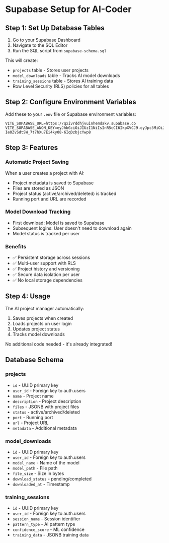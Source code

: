 # Supabase Setup for AI-Coder

## Step 1: Set Up Database Tables

1. Go to your Supabase Dashboard
2. Navigate to the SQL Editor
3. Run the SQL script from `supabase-schema.sql`

This will create:
- `projects` table - Stores user projects
- `model_downloads` table - Tracks AI model downloads
- `training_sessions` table - Stores AI training data
- Row Level Security (RLS) policies for all tables

## Step 2: Configure Environment Variables

Add these to your `.env` file or Supabase environment variables:

```
VITE_SUPABASE_URL=https://qxivrddhjvuinhemdakv.supabase.co
VITE_SUPABASE_ANON_KEY=eyJhbGciOiJIUzI1NiIsInR5cCI6IkpXVCJ9.eyJpc3MiOiJzdXBhYmFzZSIsInJlZiI6InF4aXZyZGhoanZ1aW5oZW1kYWt2Iiwicm9sZSI6ImFub24iLCJpYXQiOjE3NjE0MTEzMjksImV4cCI6MjA3Njk4NzMyOX0.cscK-IeOZvSdtSW_7t7hXu7Ei4ky08-6IqDzbjcYwp8
```

## Step 3: Features

### Automatic Project Saving
When a user creates a project with AI:
- Project metadata is saved to Supabase
- Files are stored as JSON
- Project status (active/archived/deleted) is tracked
- Running port and URL are recorded

### Model Download Tracking
- First download: Model is saved to Supabase
- Subsequent logins: User doesn't need to download again
- Model status is tracked per user

### Benefits
- ✅ Persistent storage across sessions
- ✅ Multi-user support with RLS
- ✅ Project history and versioning
- ✅ Secure data isolation per user
- ✅ No local storage dependencies

## Step 4: Usage

The AI project manager automatically:
1. Saves projects when created
2. Loads projects on user login
3. Updates project status
4. Tracks model downloads

No additional code needed - it's already integrated!

## Database Schema

### projects
- `id` - UUID primary key
- `user_id` - Foreign key to auth.users
- `name` - Project name
- `description` - Project description
- `files` - JSONB with project files
- `status` - active/archived/deleted
- `port` - Running port
- `url` - Project URL
- `metadata` - Additional metadata

### model_downloads
- `id` - UUID primary key
- `user_id` - Foreign key to auth.users
- `model_name` - Name of the model
- `model_path` - File path
- `file_size` - Size in bytes
- `download_status` - pending/completed
- `downloaded_at` - Timestamp

### training_sessions
- `id` - UUID primary key
- `user_id` - Foreign key to auth.users
- `session_name` - Session identifier
- `pattern_type` - AI pattern type
- `confidence_score` - ML confidence
- `training_data` - JSONB training data

